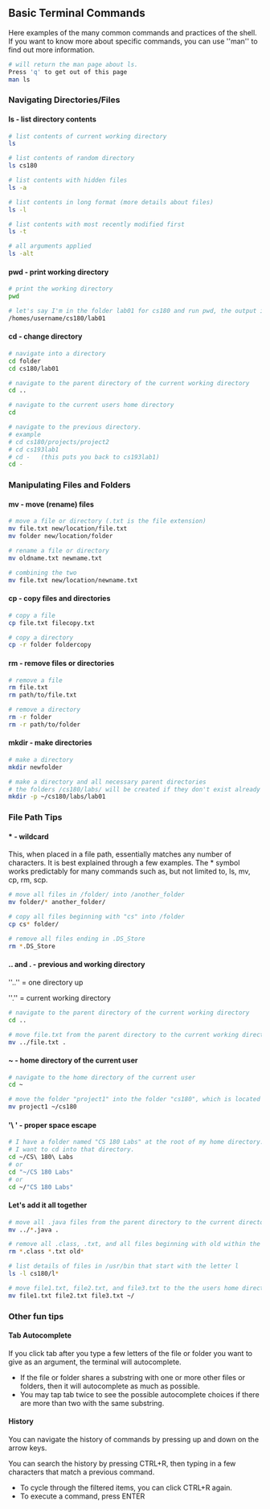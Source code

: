 ## Basic Terminal Commands ##

Here examples of the many common commands and practices of the
shell. If you want to know more about specific commands, you can use ''man'' to
find out more information.


```bash
# will return the man page about ls.
Press 'q' to get out of this page
man ls
```

### Navigating Directories/Files ###

#### ls - list directory contents ####

```bash
# list contents of current working directory
ls

# list contents of random directory
ls cs180

# list contents with hidden files
ls -a

# list contents in long format (more details about files)
ls -l

# list contents with most recently modified first
ls -t

# all arguments applied
ls -alt
```

#### pwd - print working directory ####

```bash
# print the working directory
pwd

# let's say I'm in the folder lab01 for cs180 and run pwd, the output is 
/homes/username/cs180/lab01
```

#### cd - change directory ####

```bash
# navigate into a directory
cd folder
cd cs180/lab01

# navigate to the parent directory of the current working directory
cd ..

# navigate to the current users home directory
cd

# navigate to the previous directory.
# example
# cd cs180/projects/project2
# cd cs193lab1
# cd -   (this puts you back to cs193lab1)
cd -
```


### Manipulating Files and Folders ###
#### mv - move (rename) files ####

```bash
# move a file or directory (.txt is the file extension)
mv file.txt new/location/file.txt
mv folder new/location/folder

# rename a file or directory
mv oldname.txt newname.txt

# combining the two
mv file.txt new/location/newname.txt
```

#### cp - copy files and directories ####
```bash
# copy a file
cp file.txt filecopy.txt

# copy a directory
cp -r folder foldercopy
```

#### rm - remove files or directories ####

```bash
# remove a file
rm file.txt
rm path/to/file.txt

# remove a directory
rm -r folder
rm -r path/to/folder
```

#### mkdir - make directories ####

```bash
# make a directory
mkdir newfolder

# make a directory and all necessary parent directories
# the folders /cs180/labs/ will be created if they don't exist already
mkdir -p ~/cs180/labs/lab01
```

### File Path Tips ###
#### * - wildcard ####
This, when placed in a file path, essentially matches any number of characters. It is best explained through a few examples. The * symbol works predictably for many commands such as, but not limited to, ls, mv, cp, rm, scp.

```bash
# move all files in /folder/ into /another_folder
mv folder/* another_folder/

# copy all files beginning with "cs" into /folder
cp cs* folder/

# remove all files ending in .DS_Store
rm *.DS_Store
```

#### .. and . - previous and working directory  ####

''..'' = one directory up

''.'' = current working directory

```bash
# navigate to the parent directory of the current working directory
cd ..

# move file.txt from the parent directory to the current working directory
mv ../file.txt .
```

#### ~ - home directory of the current user  ####

```bash
# navigate to the home directory of the current user
cd ~

# move the folder "project1" into the folder "cs180", which is located at the root of the user's home directory
mv project1 ~/cs180
```

#### '\ ' - proper space escape ####

```bash
# I have a folder named "CS 180 Labs" at the root of my home directory.
# I want to cd into that directory.
cd ~/CS\ 180\ Labs
# or
cd "~/CS 180 Labs"
# or
cd ~/"CS 180 Labs"
```


#### Let's add it all together ####
```bash
# move all .java files from the parent directory to the current directory
mv ../*.java .

# remove all .class, .txt, and all files beginning with old within the current directory
rm *.class *.txt old*

# list details of files in /usr/bin that start with the letter l
ls -l cs180/l*

# move file1.txt, file2.txt, and file3.txt to the the users home directory
mv file1.txt file2.txt file3.txt ~/
```


### Other fun tips ###

#### Tab Autocomplete ####
If you click tab after you type a few letters of the file or folder you want to give as an argument, the terminal will autocomplete.

- If the file or folder shares a substring with one or more other files or folders, then it will autocomplete as much as possible.
- You may tap tab twice to see the possible autocomplete choices if there are more than two with the same substring.

#### History ####
You can navigate the history of commands by pressing up and down on the arrow keys.

You can search the history by pressing CTRL+R, then typing in a few characters that match a previous command.

- To cycle through the filtered items, you can click CTRL+R again.
- To execute a command, press ENTER
